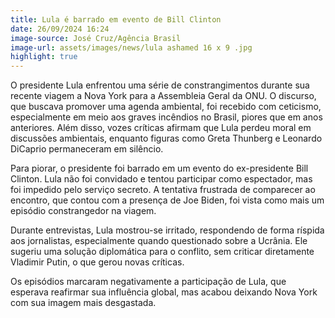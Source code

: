 ```yaml
---
title: Lula é barrado em evento de Bill Clinton
date: 26/09/2024 16:24
image-source: José Cruz/Agência Brasil
image-url: assets/images/news/lula ashamed 16 x 9 .jpg
highlight: true
---
```


O presidente Lula enfrentou uma série de constrangimentos durante sua recente viagem a Nova York para a Assembleia Geral da ONU. O discurso, que buscava promover uma agenda ambiental, foi recebido com ceticismo, especialmente em meio aos graves incêndios no Brasil, piores que em anos anteriores. Além disso, vozes críticas afirmam que Lula perdeu moral em discussões ambientais, enquanto figuras como Greta Thunberg e Leonardo DiCaprio permaneceram em silêncio.

Para piorar, o presidente foi barrado em um evento do ex-presidente Bill Clinton. Lula não foi convidado e tentou participar como espectador, mas foi impedido pelo serviço secreto. A tentativa frustrada de comparecer ao encontro, que contou com a presença de Joe Biden, foi vista como mais um episódio constrangedor na viagem.

Durante entrevistas, Lula mostrou-se irritado, respondendo de forma ríspida aos jornalistas, especialmente quando questionado sobre a Ucrânia. Ele sugeriu uma solução diplomática para o conflito, sem criticar diretamente Vladimir Putin, o que gerou novas críticas.

Os episódios marcaram negativamente a participação de Lula, que esperava reafirmar sua influência global, mas acabou deixando Nova York com sua imagem mais desgastada.